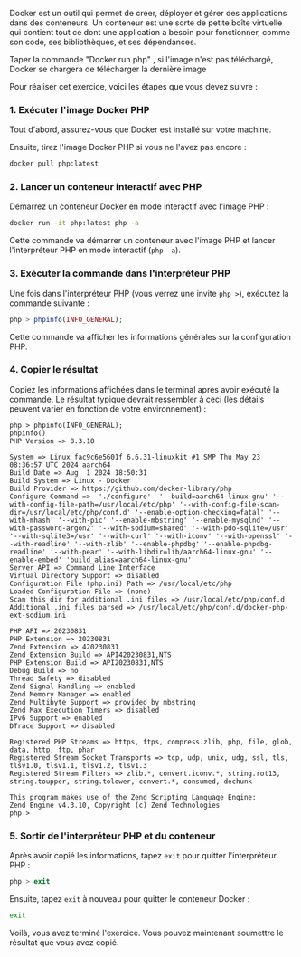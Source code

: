Docker est un outil qui permet de créer, déployer et gérer des applications dans des conteneurs. Un conteneur est une sorte de petite boîte virtuelle qui contient tout ce dont une application a besoin pour fonctionner, comme son code, ses bibliothèques, et ses dépendances.

Taper la commande "Docker run php" , si l'image n'est pas téléchargé, Docker se chargera de télécharger la dernière image  

Pour réaliser cet exercice, voici les étapes que vous devez suivre :

### 1. Exécuter l'image Docker PHP
Tout d'abord, assurez-vous que Docker est installé sur votre machine.

Ensuite, tirez l'image Docker PHP si vous ne l'avez pas encore :

```bash
docker pull php:latest
```

### 2. Lancer un conteneur interactif avec PHP
Démarrez un conteneur Docker en mode interactif avec l'image PHP :

```bash
docker run -it php:latest php -a
```

Cette commande va démarrer un conteneur avec l'image PHP et lancer l'interpréteur PHP en mode interactif (`php -a`).

### 3. Exécuter la commande dans l'interpréteur PHP
Une fois dans l'interpréteur PHP (vous verrez une invite `php >`), exécutez la commande suivante :

```php
php > phpinfo(INFO_GENERAL);
```

Cette commande va afficher les informations générales sur la configuration PHP.

### 4. Copier le résultat
Copiez les informations affichées dans le terminal après avoir exécuté la commande. Le résultat typique devrait ressembler à ceci (les détails peuvent varier en fonction de votre environnement) :

```plaintext
php > phpinfo(INFO_GENERAL);
phpinfo()
PHP Version => 8.3.10

System => Linux fac9c6e5601f 6.6.31-linuxkit #1 SMP Thu May 23 08:36:57 UTC 2024 aarch64
Build Date => Aug  1 2024 18:50:31
Build System => Linux - Docker
Build Provider => https://github.com/docker-library/php
Configure Command =>  './configure'  '--build=aarch64-linux-gnu' '--with-config-file-path=/usr/local/etc/php' '--with-config-file-scan-dir=/usr/local/etc/php/conf.d' '--enable-option-checking=fatal' '--with-mhash' '--with-pic' '--enable-mbstring' '--enable-mysqlnd' '--with-password-argon2' '--with-sodium=shared' '--with-pdo-sqlite=/usr' '--with-sqlite3=/usr' '--with-curl' '--with-iconv' '--with-openssl' '--with-readline' '--with-zlib' '--enable-phpdbg' '--enable-phpdbg-readline' '--with-pear' '--with-libdir=lib/aarch64-linux-gnu' '--enable-embed' 'build_alias=aarch64-linux-gnu'
Server API => Command Line Interface
Virtual Directory Support => disabled
Configuration File (php.ini) Path => /usr/local/etc/php
Loaded Configuration File => (none)
Scan this dir for additional .ini files => /usr/local/etc/php/conf.d
Additional .ini files parsed => /usr/local/etc/php/conf.d/docker-php-ext-sodium.ini

PHP API => 20230831
PHP Extension => 20230831
Zend Extension => 420230831
Zend Extension Build => API420230831,NTS
PHP Extension Build => API20230831,NTS
Debug Build => no
Thread Safety => disabled
Zend Signal Handling => enabled
Zend Memory Manager => enabled
Zend Multibyte Support => provided by mbstring
Zend Max Execution Timers => disabled
IPv6 Support => enabled
DTrace Support => disabled

Registered PHP Streams => https, ftps, compress.zlib, php, file, glob, data, http, ftp, phar
Registered Stream Socket Transports => tcp, udp, unix, udg, ssl, tls, tlsv1.0, tlsv1.1, tlsv1.2, tlsv1.3
Registered Stream Filters => zlib.*, convert.iconv.*, string.rot13, string.toupper, string.tolower, convert.*, consumed, dechunk

This program makes use of the Zend Scripting Language Engine:
Zend Engine v4.3.10, Copyright (c) Zend Technologies
php > 

```

### 5. Sortir de l'interpréteur PHP et du conteneur
Après avoir copié les informations, tapez `exit` pour quitter l'interpréteur PHP :

```php
php > exit
```

Ensuite, tapez `exit` à nouveau pour quitter le conteneur Docker :

```bash
exit
```

Voilà, vous avez terminé l'exercice. Vous pouvez maintenant soumettre le résultat que vous avez copié.
